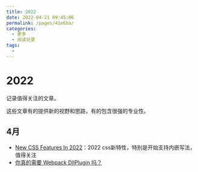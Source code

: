 ```yaml
---
title: 2022
date: 2022-04-21 09:45:06
permalink: /pages/41e6ba/
categories:
  - 更多
  - 阅读记录
tags:
  - 
---
```


# 2022

记录值得关注的文章。

这些文章有的提供新的视野和思路，有的包含很强的专业性。

## 4月

* [New CSS Features In 2022](https://www.smashingmagazine.com/2022/03/new-css-features-2022/)：2022 css新特性，特别是开始支持内嵌写法，值得关注
* [你真的需要 Webpack DllPlugin 吗？](https://www.cnblogs.com/skychx/p/webpack-dllplugin.html)

<!-- more -->
